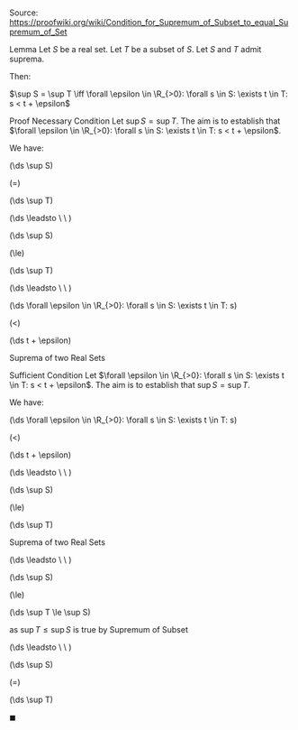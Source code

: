 # 

Source: https://proofwiki.org/wiki/Condition_for_Supremum_of_Subset_to_equal_Supremum_of_Set



Lemma
Let $S$ be a real set.
Let $T$ be a subset of $S$.
Let $S$ and $T$ admit suprema.

Then:

$\sup S = \sup T \iff \forall \epsilon \in \R_{>0}: \forall s \in S: \exists t \in T: s < t + \epsilon$


Proof
Necessary Condition
Let $\sup S = \sup T$.
The aim is to establish that $\forall \epsilon \in \R_{>0}: \forall s \in S: \exists t \in T: s < t + \epsilon$.

We have:














\(\ds \sup S\)

\(=\)







\(\ds \sup T\)














\(\ds \leadsto \ \ \)





\(\ds \sup S\)

\(\le\)







\(\ds \sup T\)














\(\ds \leadsto \ \ \)





\(\ds \forall \epsilon \in \R_{>0}: \forall s \in S: \exists t \in T: s\)

\(<\)







\(\ds t + \epsilon\)





Suprema of two Real Sets





Sufficient Condition
Let $\forall \epsilon \in \R_{>0}: \forall s \in S: \exists t \in T: s < t + \epsilon$.
The aim is to establish that $\sup S = \sup T$.

We have:














\(\ds \forall \epsilon \in \R_{>0}: \forall s \in S: \exists t \in T: s\)

\(<\)







\(\ds t + \epsilon\)














\(\ds \leadsto \ \ \)





\(\ds \sup S\)

\(\le\)







\(\ds \sup T\)





Suprema of two Real Sets








\(\ds \leadsto \ \ \)





\(\ds \sup S\)

\(\le\)







\(\ds \sup T \le \sup S\)





as $\sup T \le \sup S$ is true by Supremum of Subset








\(\ds \leadsto \ \ \)





\(\ds \sup S\)

\(=\)







\(\ds \sup T\)









$\blacksquare$





